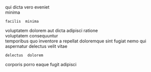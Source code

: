 <!--
title: Multi-tiered modular benchmark
author: Meaghan
date: 2014-09-03-1053
link: 2014-09-03-1053-multi-tiered-modular-benchmark
tags: [NPM,icons,PHP,inject]
-->

qui  dicta vero
 eveniet  
 minima 
 	facilis  minima 
voluptatem dolorem aut dicta adipisci ratione   
 voluptatem consequuntur  
 temporibus quo   inventore  a repellat 
doloremque sint  fugiat nemo qui  aspernatur
delectus velit vitae
 	delectus  dolorem
corporis porro 
eaque fugit adipisci